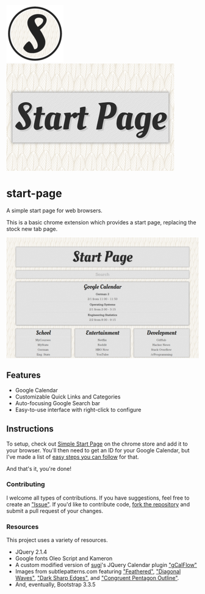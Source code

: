 ![Promo graphic](/img/fav/ms-icon-150x150.png)![Promo graphic](/img/promotile.png)
# start-page
A simple start page for web browsers.

This is a basic chrome extension which provides a start page, replacing the stock new tab page.

![Screenshot](/img/screenshot.png)

## Features
- Google Calendar
- Customizable Quick Links and Categories
- Auto-focusing Google Search bar
- Easy-to-use interface with right-click to configure

## Instructions
To setup, check out [Simple Start Page](https://chrome.google.com/webstore/detail/simple-start-page/penpdmhpelafnfaeidigoapommfeoeai) on the chrome store and add it to your browser. You'll then need to get an ID for your Google Calendar, but I've made a list of [easy steps you can follow](https://github.com/hawkins/start-page/wiki/Set-Up-Google-Calendar) for that.

And that's it, you're done!

### Contributing
I welcome all types of contributions. If you have suggestions, feel free to create an ["Issue"](https://github.com/hawkins/start-page/issues/new). If you'd like to contribute code, [fork the repository](https://github.com/hawkins/start-page#fork-destination-box) and submit a pull request of your changes.

### Resources
This project uses a variety of resources.
- JQuery 2.1.4
- Google fonts Oleo Script and Kameron
- A custom modified version of [sugi](https://github.com/sugi)'s JQuery Calendar plugin ["gCalFlow"](http://sugi.github.io/jquery-gcal-flow/)
- Images from subtlepatterns.com featuring ["Feathered"](http://subtlepatterns.com/feathered/), ["Diagonal Waves"](http://subtlepatterns.com/diagonal-waves/), ["Dark Sharp Edges"](http://subtlepatterns.com/dark-sharp-edges/), and ["Congruent Pentagon Outline"](http://subtlepatterns.com/congruent-pentagon-outline/).
- And, eventually, Bootstrap 3.3.5
